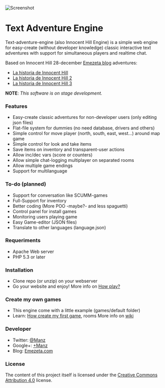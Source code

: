 ![Screenshot](https://raw.github.com/ManzDev/text-adventure-engine/master/docs/game.png)

# Text Adventure Engine

Text-adventure-engine (also Innocent Hill Engine) is a simple web engine for easy-create (without developer knowledge) classic interactive text adventures with support for simultaneous players and realtime chat.

Based on Innocent Hill 28-december [Emezeta blog](http://www.emezeta.com/) adventures:
- [La historia de Innocent Hill](http://www.emezeta.com/articulos/la-historia-de-innocent-hill)
- [La historia de Innocent Hill 2](http://www.emezeta.com/articulos/la-historia-de-innocent-hill-2)
- [La historia de Innocent Hill 3](http://www.emezeta.com/articulos/la-historia-de-innocent-hill-2011)

**NOTE**: *This software is on stage development.*

### Features

- Easy-create classic adventures for non-developer users (only editing json files)
- Flat-file system for dummies (no need database, drivers and others)
- Simple control for move player (north, south, east, west...) around map game
- Simple control for look and take items
- Save items on inventory and transparent-user actions
- Allow inc/dec vars (score or counters)
- Allow simple chat-logging multiplayer on separated rooms
- Allow multiple game endings
- Support for multilanguage

### To-do (planned)

- Support for conversation like SCUMM-games
- Full-Support for inventory
- Better coding (More POO -maybe?- and less spaguetti)
- Control panel for install games
- Monitoring users playing game
- Easy Game-editor (JSON files)
- Translate to other languages (language.json)

### Requeriments

- Apache Web server
- PHP 5.3 or later

### Installation

- Clone repo (or unzip) on your webserver
- Go your website and enjoy!
More info on [How play?](https://github.com/ManzDev/text-adventure-engine/wiki/How-play-game)

### Create my own games

- This engine come with a little example (games/default folder)
- Learn: [How create my first game](https://github.com/ManzDev/text-adventure-engine/wiki/Create-my-first-game), rooms 
More info on [wiki](https://github.com/ManzDev/text-adventure-engine/wiki)

### Developer

- Twitter: [@Manz](http://twitter.com/Manz)
- Google+: [+Manz](https://plus.google.com/+JoseRomanHernandezMartin)
- Blog: [Emezeta.com](http://www.emezeta.com/)

### License

The content of this project itself is licensed under the [Creative Commons Attribution 4.0](http://creativecommons.org/licenses/by-nc-sa/4.0/) license.